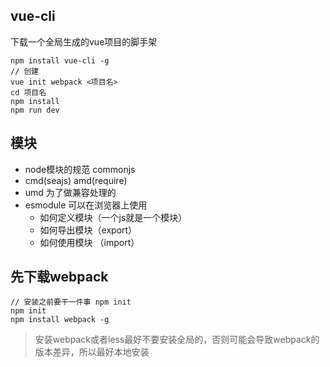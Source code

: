 ## vue-cli

下载一个全局生成的vue项目的脚手架

```
npm install vue-cli -g
// 创建
vue init webpack <项目名>
cd 项目名
npm install
npm run dev
```

## 模块

- node模块的规范 commonjs
- cmd(seajs)       amd(require)
- umd 为了做兼容处理的
- esmodule 可以在浏览器上使用
  - 如何定义模块（一个js就是一个模块）
  - 如何导出模块（export）
  - 如何使用模块 （import）

## 先下载webpack
```
// 安装之前要干一件事 npm init
npm init 
npm install webpack -g
```
> 安装webpack或者less最好不要安装全局的，否则可能会导致webpack的版本差异，所以最好本地安装